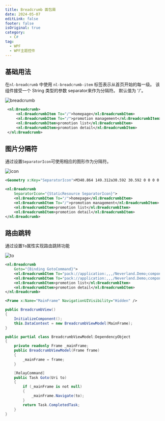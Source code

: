```yaml
---
title: Breadcrumb 面包屑
date: 2024-05-07
editLink: false
footer: false
isOriginal: true
category:
  - C#
tag:
  - WPF
  - WPF主题控件
---
```


## 基础用法

在`nl-breadcrumb` 中使用 `nl-breadcrumb-item` 标签表示从首页开始的每一级。 该组件接受一个 String 类型的参数 separator来作为分隔符。 默认值为 '/'。

![breadcrumb](https://image.ilyl.life:8443/wpf-theme/breadcrumb/breadcrumb.png)

```xml
 <nl:Breadcrumb>
     <nl:BreadcrumbItem To="/">homepage</nl:BreadcrumbItem>
     <nl:BreadcrumbItem To="/">promotion management</nl:BreadcrumbItem>
     <nl:BreadcrumbItem>promotion list</nl:BreadcrumbItem>
     <nl:BreadcrumbItem>promotion detail</nl:BreadcrumbItem>
 </nl:Breadcrumb>
```

## 图片分隔符

通过设置`SeparatorIcon`可使用相应的图形作为分隔符。

![icon](https://image.ilyl.life:8443/wpf-theme/breadcrumb/breadcrumb-icon.png)

```xml
<Geometry x:Key="SeparatorIcon">M340.864 149.312a30.592 30.592 0 0 0 0 42.752L652.736 512 340.864 831.872a30.592 30.592 0 0 0 0 42.752 29.12 29.12 0 0 0 41.728 0L714.24 534.336a32 32 0 0 0 0-44.672L382.592 149.376a29.12 29.12 0 0 0-41.728 0z</Geometry>

<nl:Breadcrumb
    SeparatorIcon="{StaticResource SeparatorIcon}">
    <nl:BreadcrumbItem To="/">homepage</nl:BreadcrumbItem>
    <nl:BreadcrumbItem To="/">promotion management</nl:BreadcrumbItem>
    <nl:BreadcrumbItem>promotion list</nl:BreadcrumbItem>
    <nl:BreadcrumbItem>promotion detail</nl:BreadcrumbItem>
</nl:Breadcrumb>
```

## 路由跳转

通过设置`To`属性实现路由跳转功能

![to](https://image.ilyl.life:8443/wpf-theme/breadcrumb/breadcrumb-to.gif)

```xml
<nl:Breadcrumb
    Goto="{Binding GotoCommand}">
    <nl:BreadcrumbItem To="pack://application:,,,/Neverland.Demo;component/Views/HomePage.xaml">homepage</nl:BreadcrumbItem>
    <nl:BreadcrumbItem To="pack://application:,,,/Neverland.Demo;component/Views/PromotionManagementPage.xaml">promotion management</nl:BreadcrumbItem>
    <nl:BreadcrumbItem>promotion list</nl:BreadcrumbItem>
    <nl:BreadcrumbItem>promotion detail</nl:BreadcrumbItem>
</nl:Breadcrumb>

<Frame x:Name="MainFrame" NavigationUIVisibility="Hidden" />
```

```cs
public BreadcrumbView()
{
    InitializeComponent();
    this.DataContext = new BreadcrumbViewModel(MainFrame);
}

public partial class BreadcrumbViewModel:DependencyObject
{
    private readonly Frame _mainFrame;
    public BreadcrumbViewModel(Frame frame)
    {
        _mainFrame = frame;
    }

    [RelayCommand]
    public Task Goto(Uri to)
    {
        if (_mainFrame is not null)
        {
            _mainFrame.Navigate(to);
        }
        return Task.CompletedTask;
    }
}
```
